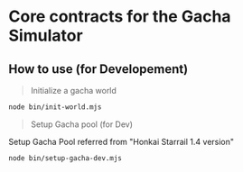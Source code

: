 # Core contracts for the Gacha Simulator

## How to use (for Developement)

> Initialize a gacha world

```bash
node bin/init-world.mjs
```

> Setup Gacha pool (for Dev)

Setup Gacha Pool referred from "Honkai Starrail 1.4 version"

```bash
node bin/setup-gacha-dev.mjs
```
